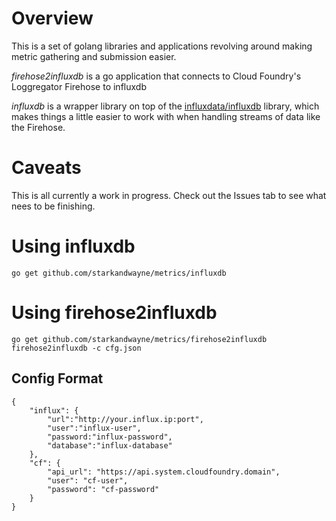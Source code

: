 # Overview

This is a set of golang libraries and applications revolving around making
metric gathering and submission easier.


*firehose2influxdb* is a go application that connects to Cloud Foundry's Loggregator
Firehose to influxdb

*influxdb* is a wrapper library on top of the [influxdata/influxdb](https://github.com/influxdata/influxdb) library,
which makes things a little easier to work with when handling streams of data like the Firehose.


# Caveats
This is all currently a work in progress. Check out the Issues tab to see what nees to be finishing.

# Using influxdb

`go get github.com/starkandwayne/metrics/influxdb`

# Using firehose2influxdb

```
go get github.com/starkandwayne/metrics/firehose2influxdb
firehose2influxdb -c cfg.json
```

## Config Format
```
{
	"influx": {
		"url":"http://your.influx.ip:port",
		"user":"influx-user",
		"password:"influx-password",
		"database":"influx-database"
	},
	"cf": {
		"api_url": "https://api.system.cloudfoundry.domain",
		"user": "cf-user",
		"password": "cf-password"
	}
}

